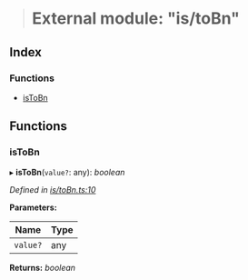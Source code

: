 > # External module: "is/toBn"

## Index

### Functions

* [isToBn](_is_tobn_.md#istobn)

## Functions

###  isToBn

▸ **isToBn**(`value?`: any): *boolean*

*Defined in [is/toBn.ts:10](https://github.com/polkadot-js/common/blob/5d7ddcb/packages/util/src/is/toBn.ts#L10)*

**Parameters:**

Name | Type |
------ | ------ |
`value?` | any |

**Returns:** *boolean*